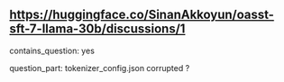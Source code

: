 ## https://huggingface.co/SinanAkkoyun/oasst-sft-7-llama-30b/discussions/1

contains_question: yes

question_part: tokenizer_config.json corrupted ?